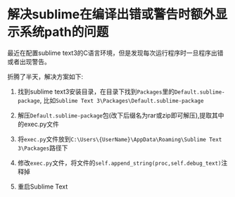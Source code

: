 # 解决sublime在编译出错或警告时额外显示系统path的问题
最近在配置sublime text3的C语言环境，但是发现每次运行程序时一旦程序出错或者出现警告。

折腾了半天，解决方案如下:

1. 找到sublime text3安装目录，在目录下找到`Packages`里的`Default.sublime-package`, 比如`Sublime Text 3\Packages\Default.sublime-package`

2. 解压`Default.sublime-package`包(改下后缀名为rar或zip即可解压),提取其中的exec.py文件
3. 将`exec.py`文件放到`C:\Users\{UserName}\AppData\Roaming\Sublime Text 3\Packages`路径下
4. 修改`exec.py`文件，将文件的`self.append_string(proc,self.debug_text)`注释掉
5. 重启Sublime Text
